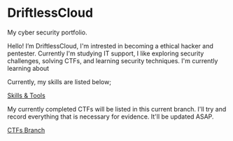# DriftlessCloud
My cyber security portfolio.

Hello! I’m DriftlessCloud, I'm intrested in becoming a ethical hacker and pentester. Currently I'm studying IT support, I like exploring security challenges, solving CTFs, and learning security techniques. I'm currently learning about 

Currently, my skills are listed below;

[Skills & Tools](https://github.com/DriftlessCloud1/DriftlessCloud/blob/main/Skills%20%26%20Tools)

My currently completed CTFs will be listed in this current branch. I'll try and record everything that is necessary for evidence. It'll be updated ASAP.

[CTFs Branch](https://github.com/DriftlessCloud1/DriftlessCloud/tree/CTFs)
